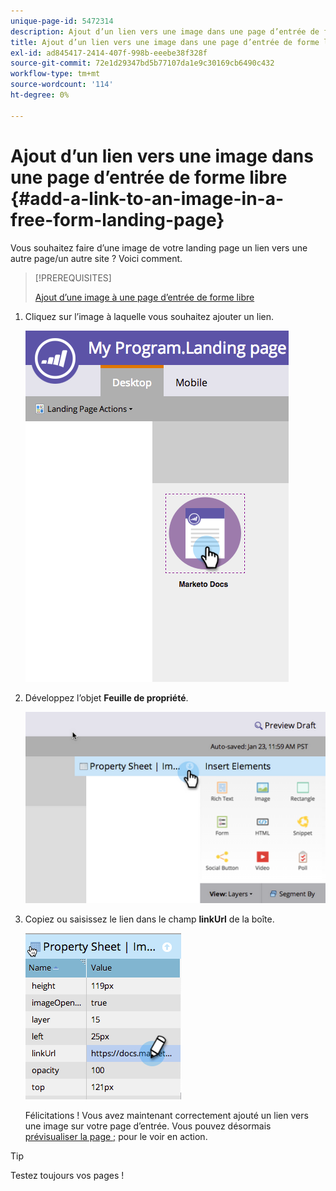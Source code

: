 ```yaml
---
unique-page-id: 5472314
description: Ajout d’un lien vers une image dans une page d’entrée de formulaire libre - Documents Marketo - Documentation du produit
title: Ajout d’un lien vers une image dans une page d’entrée de forme libre
exl-id: ad845417-2414-407f-998b-eeebe38f328f
source-git-commit: 72e1d29347bd5b77107da1e9c30169cb6490c432
workflow-type: tm+mt
source-wordcount: '114'
ht-degree: 0%

---
```


# Ajout d’un lien vers une image dans une page d’entrée de forme libre {#add-a-link-to-an-image-in-a-free-form-landing-page}

Vous souhaitez faire d’une image de votre landing page un lien vers une autre page/un autre site ? Voici comment.

>[!PREREQUISITES]
>
>[Ajout d’une image à une page d’entrée de forme libre](/help/marketo/product-docs/demand-generation/landing-pages/free-form-landing-pages/add-an-image-to-a-free-form-landing-page.md)

1. Cliquez sur l’image à laquelle vous souhaitez ajouter un lien.

   ![](assets/click-on-image.png)

1. Développez l’objet **Feuille de propriété**.

   ![](assets/image2015-5-21-15-3a42-3a27.png)

1. Copiez ou saisissez le lien dans le champ **linkUrl** de la boîte.

   ![](assets/add-link.png)

   Félicitations ! Vous avez maintenant correctement ajouté un lien vers une image sur votre page d’entrée. Vous pouvez désormais [prévisualiser la page ;](/help/marketo/product-docs/demand-generation/landing-pages/landing-page-actions/preview-a-landing-page.md) pour le voir en action.

>[!TIP]
>
>Testez toujours vos pages !
